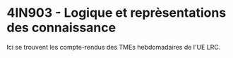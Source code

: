 # 4IN903 - Logique et reprèsentations des connaissance

Ici se trouvent les compte-rendus des TMEs hebdomadaires de l'UE LRC.
